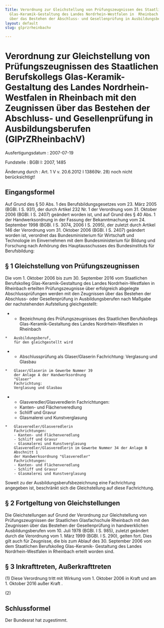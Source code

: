 ```yaml
---
Title: Verordnung zur Gleichstellung von Prüfungszeugnissen des Staatlichen  Berufskollegs
  Glas-Keramik-Gestaltung des Landes Nordrhein-Westfalen in  Rheinbach mit den Zeugnissen
  über das Bestehen der Abschluss- und Gesellenprüfung in Ausbildungsberufen
layout: default
slug: glprzrheinbachv

---
```


# Verordnung zur Gleichstellung von Prüfungszeugnissen des Staatlichen  Berufskollegs Glas-Keramik-Gestaltung des Landes Nordrhein-Westfalen in  Rheinbach mit den Zeugnissen über das Bestehen der Abschluss- und Gesellenprüfung in Ausbildungsberufen (GlPrZRheinbachV)

Ausfertigungsdatum
:   2007-07-19

Fundstelle
:   BGBl I: 2007, 1485

Änderung durch
:   Art. 1 V v. 20.6.2012 I 1386(Nr. 28) noch nicht berücksichtigt!



## Eingangsformel

Auf Grund des § 50 Abs. 1 des Berufsbildungsgesetzes vom 23. März 2005
(BGBl. I S. 931), der durch Artikel 232 Nr. 1 der Verordnung vom 31.
Oktober 2006 (BGBl. I S. 2407) geändert worden ist, und auf Grund des
§ 40 Abs. 1 der Handwerksordnung in der Fassung der Bekanntmachung vom
24\. September 1998 (BGBl. I S. 3074, 2006 I S. 2095), der zuletzt
durch Artikel 146 der Verordnung vom 31. Oktober 2006 (BGBl. I S.
2407) geändert worden ist, verordnet das Bundesministerium für
Wirtschaft und Technologie im Einvernehmen mit dem Bundesministerium
für Bildung und Forschung nach Anhörung des Hauptausschusses des
Bundesinstituts für Berufsbildung:


## § 1 Gleichstellung von Prüfungszeugnissen

Die vom 1. Oktober 2006 bis zum 30. September 2016 vom Staatlichen
Berufskolleg Glas-Keramik-Gestaltung des Landes Nordrhein-Westfalen in
Rheinbach erteilten Prüfungszeugnisse über erfolgreich abgelegte
Abschlussprüfungen werden mit den Zeugnissen über das Bestehen der
Abschluss- oder Gesellenprüfung in Ausbildungsberufen nach Maßgabe der
nachstehenden Aufstellung gleichgestellt:

*    *   Bezeichnung des Prüfungszeugnisses
        des Staatlichen Berufskollegs
        Glas-Keramik-Gestaltung des
        Landes Nordrhein-Westfalen
        in Rheinbach

    *   Ausbildungsberuf,
        für den gleichgestellt wird


*    *   Abschlussprüfung als
        Glaser/Glaserin
        Fachrichtung:
        Verglasung und Glasbau

    *   Glaser/Glaserin im Gewerbe Nummer 39
        der Anlage A der Handwerksordnung
        "Glaser"
        Fachrichtung:
        Verglasung und Glasbau


*    *   Glasveredler/Glasveredlerin
        Fachrichtungen:
        - Kanten- und Flächenveredlung
        - Schliff und Gravur
        - Glasmalerei und Kunstverglasung

    *   Glasveredler/Glasveredlerin
        Fachrichtungen:
        - Kanten- und Flächenveredlung
        - Schliff und Gravur
        - Glasmalerei und Kunstverglasung
        Glasveredler/Glasveredlerin im Gewerbe Nummer 34 der Anlage B
        Abschnitt 1
        der Handwerksordnung "Glasveredler"
        Fachrichtungen:
        - Kanten- und Flächenveredlung
        - Schliff und Gravur
        - Glasmalerei und Kunstverglasung



Soweit zu der Ausbildungsberufsbezeichnung eine Fachrichtung angegeben
ist, beschränkt sich die Gleichstellung auf diese Fachrichtung.


## § 2 Fortgeltung von Gleichstellungen

Die Gleichstellungen auf Grund der Verordnung zur Gleichstellung von
Prüfungszeugnissen der Staatlichen Glasfachschule Rheinbach mit den
Zeugnissen über das Bestehen der Gesellenprüfung in handwerklichen
Ausbildungsberufen vom 10. Juli 1978 (BGBl. I S. 985), zuletzt
geändert durch die Verordnung vom 1. März 1999 (BGBl. I S. 290),
gelten fort. Dies gilt auch für Zeugnisse, die bis zum Ablauf des 30.
September 2006 von dem Staatlichen Berufskolleg Glas-Keramik-
Gestaltung des Landes Nordrhein-Westfalen in Rheinbach erteilt worden
sind.


## § 3 Inkrafttreten, Außerkrafttreten

(1) Diese Verordnung tritt mit Wirkung vom 1. Oktober 2006 in Kraft
und am 1. Oktober 2016 außer Kraft .

(2)


## Schlussformel

Der Bundesrat hat zugestimmt.

